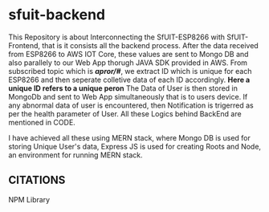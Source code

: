 # sfuit-backend

This Repository is about Interconnecting the SfUIT-ESP8266 with SfUIT-Frontend, that is it consists all the backend process.
After the data received from ESP8266 to AWS IOT Core, these values are sent to Mongo DB and also parallely to our Web App thorugh JAVA SDK provided in AWS.
From subscribed topic which is ***apror/#***, we extract ID which is unique for each ESP8266 and then seperate colletive data of each ID accordingly.
**Here a unique  ID refers to a unique peron** 
The Data of User is then stored in MongoDb and sent to Web App simultaneously that is to users device.
If any abnormal data of user is encountered, then Notification is trigerred as per the health parameter of User.
All these Logics behind BackEnd are mentioned in CODE.

I have achieved all these using MERN stack, where Mongo DB is used for storing Unique User's data, Express JS is used for creating Roots and Node, an environment for running
MERN stack.

## CITATIONS
NPM Library
